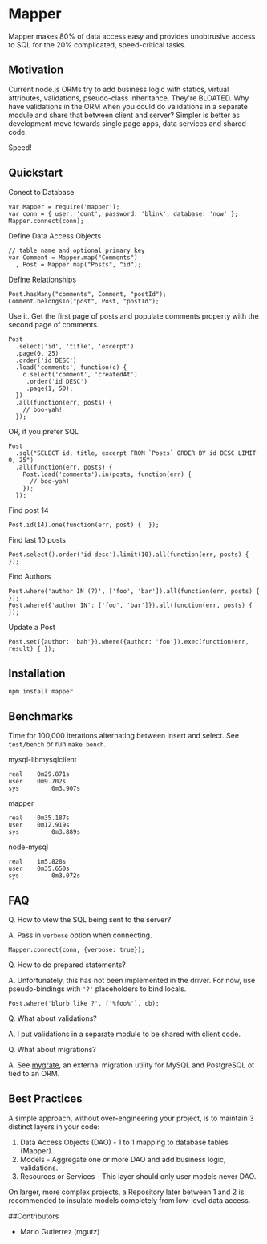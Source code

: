 # Mapper

Mapper makes 80% of data access easy and provides unobtrusive access
to SQL for the 20% complicated, speed-critical tasks.


## Motivation

Current node.js ORMs try to add business logic with statics,
virtual attributes, validations, pseudo-class inheritance. They're BLOATED.
Why have validations in the ORM when you could do validations in a separate
module and share that between client and server? Simpler is better as
development move towards single page apps, data services and shared code.

Speed!


## Quickstart


Conect to Database

    var Mapper = require('mapper');
    var conn = { user: 'dont', password: 'blink', database: 'now' };
    Mapper.connect(conn);

Define Data Access Objects

    // table name and optional primary key
    var Comment = Mapper.map("Comments")
      , Post = Mapper.map("Posts", "id");

Define Relationships

    Post.hasMany("comments", Comment, "postId");
    Comment.belongsTo("post", Post, "postId");

Use it. Get the first page of posts and populate comments property with
the second page of comments.

    Post
      .select('id', 'title', 'excerpt')
      .page(0, 25)
      .order('id DESC')
      .load('comments', function(c) {
        c.select('comment', 'createdAt')
         .order('id DESC')
         .page(1, 50);
      })
      .all(function(err, posts) {
        // boo-yah!
      });

OR, if you prefer SQL

    Post
      .sql("SELECT id, title, excerpt FROM `Posts` ORDER BY id DESC LIMIT 0, 25")
      .all(function(err, posts) {
        Post.load('comments').in(posts, function(err) {
          // boo-yah!
        });
      });

Find post 14

    Post.id(14).one(function(err, post) {  });

Find last 10 posts

    Post.select().order('id desc').limit(10).all(function(err, posts) { });

Find Authors

    Post.where('author IN (?)', ['foo', 'bar']).all(function(err, posts) { });
    Post.where({'author IN': ['foo', 'bar']}).all(function(err, posts) { });

Update a Post

    Post.set({author: 'bah'}).where({author: 'foo'}).exec(function(err, result) { });


## Installation

    npm install mapper


## Benchmarks

Time for 100,000 iterations alternating between insert and select. See `test/bench` or run `make bench`.

mysql-libmysqlclient

    real	0m29.871s
    user	0m9.702s
    sys	        0m3.907s

mapper

    real	0m35.187s
    user	0m12.919s
    sys	        0m3.889s

node-mysql

    real	1m5.828s
    user	0m35.650s
    sys	        0m3.072s


## FAQ

Q. How to view the SQL being sent to the server?

A. Pass in `verbose` option when connecting.

    Mapper.connect(conn, {verbose: true});


Q. How to do prepared statements?

A. Unfortunately, this has not been implemented in the driver. For now,
   use pseudo-bindings with `'?'` placeholders to bind locals.

    Post.where('blurb like ?', ['%foo%'], cb);


Q. What about validations?

A. I put validations in a separate module to be shared with client code.


Q. What about migrations?

A. See [mygrate](https://github.com/mgutz/mygrate), an external migration
utility for MySQL and PostgreSQL ot tied to an ORM.



## Best Practices

A simple approach, without over-engineering your project, is to maintain
3 distinct layers in your code:

1. Data Access Objects (DAO) - 1 to 1 mapping to database tables (Mapper).
2. Models - Aggregate one or more DAO and add business logic, validations.
3. Resources or Services - This layer should only user models never DAO.

On larger, more complex projects, a Repository later between 1 and 2 is
recommended to insulate models completely from low-level data access.


##Contributors

* Mario Gutierrez (mgutz)

